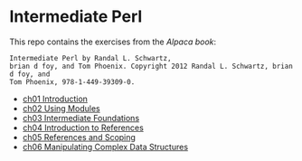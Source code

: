 # Intermediate Perl
This repo contains the exercises from the _Alpaca book_:

```
Intermediate Perl by Randal L. Schwartz,
brian d foy, and Tom Phoenix. Copyright 2012 Randal L. Schwartz, brian d foy, and
Tom Phoenix, 978-1-449-39309-0.
```
- [ch01 Introduction](ch01/)
- [ch02 Using Modules](ch02/)
- [ch03 Intermediate Foundations](ch03/)
- [ch04 Introduction to References](ch04/)
- [ch05 References and Scoping](ch05/)
- [ch06 Manipulating Complex Data Structures](ch06/)
